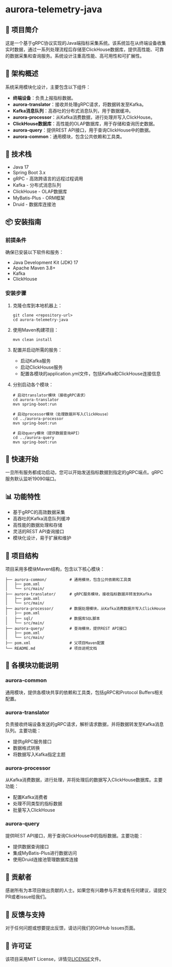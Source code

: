 # aurora-telemetry-java

## 📌 项目简介

这是一个基于gRPC协议实现的Java端指标采集系统。该系统旨在从终端设备收集实时数据，通过一系列处理流程后存储至ClickHouse数据库，提供高性能、可靠的数据采集和查询服务。系统设计注重高性能、高可用性和可扩展性。

## 🧩 架构概述

系统采用模块化设计，主要包含以下组件：

- **终端设备**：负责上报指标数据。
- **aurora-translator**：接收并处理gRPC请求，将数据转发至Kafka。
- **Kafka消息队列**：高吞吐的分布式消息队列，用于数据缓冲。
- **aurora-processor**：从Kafka消费数据，进行处理并写入ClickHouse。
- **ClickHouse数据库**：高性能的OLAP数据库，用于存储和查询历史数据。
- **aurora-query**：提供REST API接口，用于查询ClickHouse中的数据。
- **aurora-common**：通用模块，包含公共依赖和工具类。

## 🔧 技术栈

- Java 17
- Spring Boot 3.x
- gRPC - 高效跨语言的远程过程调用
- Kafka - 分布式消息队列
- ClickHouse - OLAP数据库
- MyBatis-Plus - ORM框架
- Druid - 数据库连接池

## 📦 安装指南

### 前提条件

确保已安装以下软件和服务：

- Java Development Kit (JDK) 17
- Apache Maven 3.8+
- Kafka
- ClickHouse

### 安装步骤

1. 克隆仓库到本地机器上：
   ```shell
   git clone <repository-url>
   cd aurora-telemetry-java
   ```

2. 使用Maven构建项目：
   ```shell
   mvn clean install
   ```

3. 配置并启动所需的服务：
   - 启动Kafka服务
   - 启动ClickHouse服务
   - 配置各模块的application.yml文件，包括Kafka和ClickHouse连接信息

4. 分别启动各个模块：
   ```shell
   # 启动translator模块（接收gRPC请求）
   cd aurora-translator
   mvn spring-boot:run
   
   # 启动processor模块（处理数据并写入ClickHouse）
   cd ../aurora-processor
   mvn spring-boot:run
   
   # 启动query模块（提供数据查询API）
   cd ../aurora-query
   mvn spring-boot:run
   ```

## 🚀 快速开始

一旦所有服务都成功启动，您可以开始发送指标数据到指定的gRPC端点。gRPC服务默认监听19090端口。

## 📊 功能特性

- 基于gRPC的高效数据采集
- 高吞吐的Kafka消息队列缓冲
- 高性能的数据处理和存储
- 灵活的REST API查询接口
- 模块化设计，易于扩展和维护

## 📁 项目结构

项目采用多模块Maven结构，包含以下核心模块：

```
├── aurora-common/          # 通用模块，包含公共依赖和工具类
│   ├── pom.xml
│   └── src/main/
├── aurora-translator/      # gRPC服务模块，接收指标数据并转发到Kafka
│   ├── pom.xml
│   └── src/main/
├── aurora-processor/       # 数据处理模块，从Kafka消费数据并写入ClickHouse
│   ├── pom.xml
│   ├── sql/                # 数据库SQL脚本
│   └── src/main/
├── aurora-query/           # 查询模块，提供REST API接口
│   ├── pom.xml
│   └── src/main/
├── pom.xml                 # 父项目Maven配置
└── README.md               # 项目说明文档
```

## 📝 各模块功能说明

### aurora-common
通用模块，提供各模块共享的依赖和工具类，包括gRPC和Protocol Buffers相关配置。

### aurora-translator
负责接收终端设备发送的gRPC请求，解析请求数据，并将数据转发至Kafka消息队列。主要功能：
- 提供gRPC服务接口
- 数据格式转换
- 将数据写入Kafka指定主题

### aurora-processor
从Kafka消费数据，进行处理，并将处理后的数据写入ClickHouse数据库。主要功能：
- 配置Kafka消费者
- 处理不同类型的指标数据
- 批量写入ClickHouse

### aurora-query
提供REST API接口，用于查询ClickHouse中的指标数据。主要功能：
- 提供数据查询接口
- 集成MyBatis-Plus进行数据访问
- 使用Druid连接池管理数据库连接

## 👥 贡献者

感谢所有为本项目做出贡献的人士。如果您有兴趣参与开发或有任何建议，请提交PR或者issue给我们。

## 💬 反馈与支持

对于任何问题或想要提出反馈，请访问我们的GitHub Issues页面。

## 📜 许可证

该项目采用MIT License，详情见[LICENSE](LICENSE)文件。

